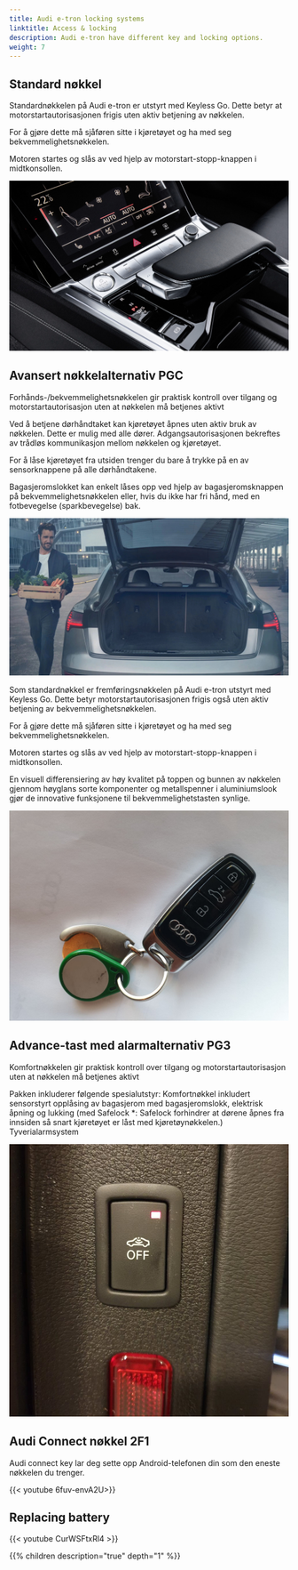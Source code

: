 ```yaml
---
title: Audi e-tron locking systems
linktitle: Access & locking
description: Audi e-tron have different key and locking options.
weight: 7
---
```


## Standard nøkkel

Standardnøkkelen på Audi e-tron er utstyrt med Keyless Go. Dette betyr at motorstartautorisasjonen frigis uten aktiv betjening av nøkkelen.

For å gjøre dette må sjåføren sitte i kjøretøyet og ha med seg bekvemmelighetsnøkkelen.

Motoren startes og slås av ved hjelp av motorstart-stopp-knappen i midtkonsollen.

![Start-knapp](startbutton.jpg "Midtkonsoll med start/stopp-knapp")

## Avansert nøkkelalternativ PGC

Forhånds-/bekvemmelighetsnøkkelen gir praktisk kontroll over tilgang og motorstartautorisasjon uten at nøkkelen må betjenes aktivt

Ved å betjene dørhåndtaket kan kjøretøyet åpnes uten aktiv bruk av nøkkelen. Dette er mulig med alle dører. Adgangsautorisasjonen bekreftes av trådløs kommunikasjon mellom nøkkelen og kjøretøyet.

For å låse kjøretøyet fra utsiden trenger du bare å trykke på en av sensorknappene på alle dørhåndtakene.

Bagasjeromslokket kan enkelt låses opp ved hjelp av bagasjeromsknappen på bekvemmelighetsnøkkelen eller, hvis du ikke har fri hånd, med en fotbevegelse (sparkbevegelse) bak.

![Kick Sensor](kicksensor.jpg "Med forhåndsnøkkel kan du åpne bakluken ved å sparke foten under bakluken")

Som standardnøkkel er fremføringsnøkkelen på Audi e-tron utstyrt med Keyless Go. Dette betyr
motorstartautorisasjonen frigis også uten aktiv betjening av bekvemmelighetsnøkkelen.

For å gjøre dette må sjåføren sitte i kjøretøyet og ha med seg bekvemmelighetsnøkkelen.

Motoren startes og slås av ved hjelp av motorstart-stopp-knappen i midtkonsollen.

En visuell differensiering av høy kvalitet på toppen og bunnen av nøkkelen gjennom høyglans sorte komponenter og metallspenner i aluminiumslook gjør de innovative funksjonene til bekvemmelighetstasten synlige.

![Advance key](advancekey.jpg "Audi Advance key")

## Advance-tast med alarmalternativ PG3

Komfortnøkkelen gir praktisk kontroll over tilgang og motorstartautorisasjon uten at nøkkelen må betjenes aktivt

Pakken inkluderer følgende spesialutstyr:
Komfortnøkkel inkludert sensorstyrt opplåsing av bagasjerom med bagasjeromslokk, elektrisk åpning og lukking (med Safelock *: Safelock forhindrer at dørene åpnes fra innsiden så snart kjøretøyet er låst med kjøretøynøkkelen.)
Tyverialarmsystem

![Alaramsensor](alarm_sensor_of.jpg "Interiørsensoren kan slås av med knapp i døren")

## Audi Connect nøkkel 2F1

Audi connect key lar deg sette opp Android-telefonen din som den eneste nøkkelen du trenger.

{{< youtube 6fuv-envA2U>}}

## Replacing battery

{{< youtube CurWSFtxRl4 >}}

{{% children description="true" depth="1" %}}
